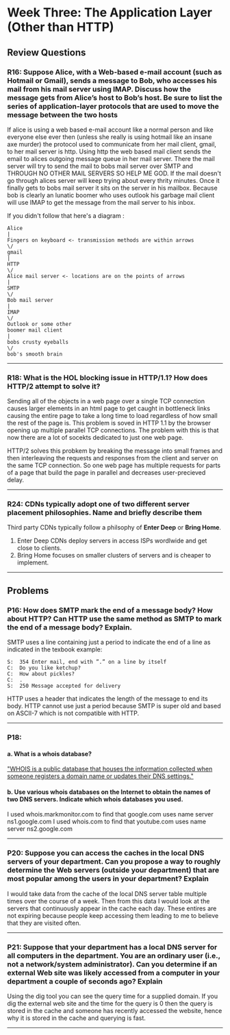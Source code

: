 # Week Three: The Application Layer (Other than HTTP)

## Review Questions

### R16: Suppose Alice, with a Web-based e-mail account (such as Hotmail or Gmail), sends a message to Bob, who accesses his mail from his mail server using IMAP. Discuss how the message gets from Alice’s host to Bob’s host. Be sure to list the series of application-layer protocols that are used to move the message between the two hosts

If alice is using a web based e-mail account like a normal person and like everyone else ever then (unless she really is using hotmail like an insane axe murder) the protocol used to communicate from her mail client, gmail, to her mail server is http. Using http the web based mail client sends the email to alices outgoing message queue in her mail server. There the mail server will try to send the mail to bobs mail server over SMTP and THROUGH NO OTHER MAIL SERVERS SO HELP ME GOD. If the mail doesn't go through alices server will keep trying about every thrity minutes. Once it finally gets to bobs mail server it sits on the server in his mailbox. Because bob is clearly an lunatic boomer who uses outlook his garbage mail client will use IMAP to get the message from the mail server to his inbox.

If you didn't follow that here's a diagram :

```text
Alice
|
Fingers on keyboard <- transmission methods are within arrows
\/
gmail
|
HTTP
\/
Alice mail server <- locations are on the points of arrows
|
SMTP
\/
Bob mail server
|
IMAP
\/
Outlook or some other 
boomer mail client 
|
bobs crusty eyeballs
\/
bob's smooth brain
```

***

### R18: What is the HOL blocking issue in HTTP/1.1? How does HTTP/2 attempt to solve it?

Sending all of the objects in a web page over a single TCP connection causes larger elements in an html page to get caught in bottleneck links causing the entire page to take a long time to load regardless of how small the rest of the page is. This problem is soved in HTTP 1.1 by the browser opening up multiple parallel TCP connections. The problem with this is that now there are a lot of socekts dedicated to just one web page.

HTTP/2 solves this probkem by breaking the message into small frames and then interleaving the requests and responses from the client and server on the same TCP connection. So one web page has multiple requests for parts of a page that build the page in parallel and decreases user-precieved delay.
***

### R24: CDNs typically adopt one of two different server placement philosophies. Name and briefly describe them

Third party CDNs typically follow a philsophy of **Enter Deep** or **Bring Home**.

1. Enter Deep CDNs deploy servers in access ISPs wordlwide and get close to clients.
2. Bring Home focuses on smaller clusters of servers and is cheaper to implement.

***

## Problems

### P16: How does SMTP mark the end of a message body? How about HTTP? Can HTTP use the same method as SMTP to mark the end of a message body? Explain.

SMTP uses a line containing just a period to indicate the end of a line as indicated in the texbook example:
```
S:  354 Enter mail, end with ”.” on a line by itself
C:  Do you like ketchup?
C:  How about pickles?
C:  .
S:  250 Message accepted for delivery
```
HTTP uses a header that indicates the length of the message to end its body. HTTP cannot use just a period because SMTP is super old and based on ASCII-7 which is not compatible with HTTP.
***

### P18:

#### a. What is a whois database?

["WHOIS is a public database that houses the information collected when someone registers a domain name or updates their DNS settings."](https://www.domain.com/blog/what-is-whois-and-how-is-it-used/#:~:text=WHOIS%20is%20a%20public%20database,days%20of%20the%20early%20Internet.)

#### b. Use various whois databases on the Internet to obtain the names of two DNS servers. Indicate which whois databases you used.

I used whois.markmonitor.com to find that google.com uses name server ns1.google.com
I used whois.com to find that youtube.com uses name server ns2.google.com
***

### P20: Suppose you can access the caches in the local DNS servers of your department. Can you propose a way to roughly determine the Web servers (outside your department) that are most popular among the users in your department? Explain

I would take data from the cache of the local DNS server table multiple times over the course of a week. Then from this data I would look at the servers that continuously appear in the cache each day. These entires are not expiring because people keep accessing them leading to me to believe that they are visited often.

***

### P21: Suppose that your department has a local DNS server for all computers in the department. You are an ordinary user (i.e., not a network/system administrator). Can you determine if an external Web site was likely accessed from a computer in your department a couple of seconds ago? Explain

Using the dig tool you can see the query time for a supplied domain. If you dig the external web site and the time for the query is 0 then the query is stored in the cache and someone has recently accessed the website, hence why it is stored in the cache and querying is fast.
***
